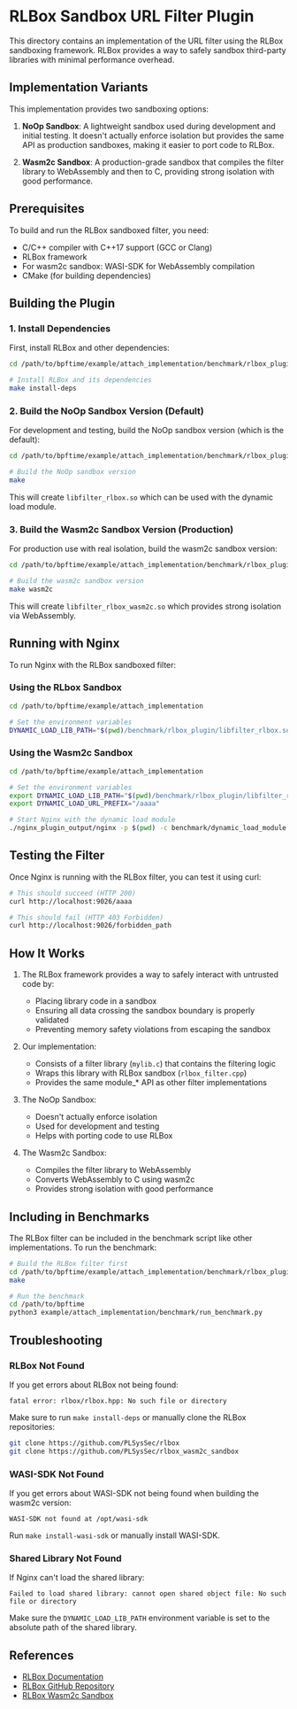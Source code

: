 # RLBox Sandbox URL Filter Plugin

This directory contains an implementation of the URL filter using the RLBox sandboxing framework. RLBox provides a way to safely sandbox third-party libraries with minimal performance overhead.

## Implementation Variants

This implementation provides two sandboxing options:

1. **NoOp Sandbox**: A lightweight sandbox used during development and initial testing. It doesn't actually enforce isolation but provides the same API as production sandboxes, making it easier to port code to RLBox.

2. **Wasm2c Sandbox**: A production-grade sandbox that compiles the filter library to WebAssembly and then to C, providing strong isolation with good performance.

## Prerequisites

To build and run the RLBox sandboxed filter, you need:

- C/C++ compiler with C++17 support (GCC or Clang)
- RLBox framework
- For wasm2c sandbox: WASI-SDK for WebAssembly compilation
- CMake (for building dependencies)

## Building the Plugin

### 1. Install Dependencies

First, install RLBox and other dependencies:

```bash
cd /path/to/bpftime/example/attach_implementation/benchmark/rlbox_plugin

# Install RLBox and its dependencies
make install-deps
```

### 2. Build the NoOp Sandbox Version (Default)

For development and testing, build the NoOp sandbox version (which is the default):

```bash
cd /path/to/bpftime/example/attach_implementation/benchmark/rlbox_plugin

# Build the NoOp sandbox version
make
```

This will create `libfilter_rlbox.so` which can be used with the dynamic load module.

### 3. Build the Wasm2c Sandbox Version (Production)

For production use with real isolation, build the wasm2c sandbox version:

```bash
cd /path/to/bpftime/example/attach_implementation/benchmark/rlbox_plugin

# Build the wasm2c sandbox version
make wasm2c
```

This will create `libfilter_rlbox_wasm2c.so` which provides strong isolation via WebAssembly.

## Running with Nginx

To run Nginx with the RLBox sandboxed filter:

### Using the RLbox Sandbox

```bash
cd /path/to/bpftime/example/attach_implementation

# Set the environment variables
DYNAMIC_LOAD_LIB_PATH="$(pwd)/benchmark/rlbox_plugin/libfilter_rlbox.so"  DYNAMIC_LOAD_URL_PREFIX="/aaaa" ./nginx_plugin_output/nginx -p $(pwd) -c benchmark/dynamic_load_module.conf
```

### Using the Wasm2c Sandbox

```bash
cd /path/to/bpftime/example/attach_implementation

# Set the environment variables
export DYNAMIC_LOAD_LIB_PATH="$(pwd)/benchmark/rlbox_plugin/libfilter_rlbox_wasm2c.so"
export DYNAMIC_LOAD_URL_PREFIX="/aaaa"

# Start Nginx with the dynamic load module
./nginx_plugin_output/nginx -p $(pwd) -c benchmark/dynamic_load_module.conf
```

## Testing the Filter

Once Nginx is running with the RLBox filter, you can test it using curl:

```bash
# This should succeed (HTTP 200)
curl http://localhost:9026/aaaa

# This should fail (HTTP 403 Forbidden)
curl http://localhost:9026/forbidden_path
```

## How It Works

1. The RLBox framework provides a way to safely interact with untrusted code by:
   - Placing library code in a sandbox
   - Ensuring all data crossing the sandbox boundary is properly validated
   - Preventing memory safety violations from escaping the sandbox

2. Our implementation:
   - Consists of a filter library (`mylib.c`) that contains the filtering logic
   - Wraps this library with RLBox sandbox (`rlbox_filter.cpp`)
   - Provides the same module_* API as other filter implementations

3. The NoOp Sandbox:
   - Doesn't actually enforce isolation
   - Used for development and testing
   - Helps with porting code to use RLBox

4. The Wasm2c Sandbox:
   - Compiles the filter library to WebAssembly
   - Converts WebAssembly to C using wasm2c
   - Provides strong isolation with good performance

## Including in Benchmarks

The RLBox filter can be included in the benchmark script like other implementations. To run the benchmark:

```bash
# Build the RLBox filter first
cd /path/to/bpftime/example/attach_implementation/benchmark/rlbox_plugin
make

# Run the benchmark
cd /path/to/bpftime
python3 example/attach_implementation/benchmark/run_benchmark.py
```

## Troubleshooting

### RLBox Not Found

If you get errors about RLBox not being found:

```
fatal error: rlbox/rlbox.hpp: No such file or directory
```

Make sure to run `make install-deps` or manually clone the RLBox repositories:

```bash
git clone https://github.com/PLSysSec/rlbox
git clone https://github.com/PLSysSec/rlbox_wasm2c_sandbox
```

### WASI-SDK Not Found

If you get errors about WASI-SDK not being found when building the wasm2c version:

```
WASI-SDK not found at /opt/wasi-sdk
```

Run `make install-wasi-sdk` or manually install WASI-SDK.

### Shared Library Not Found

If Nginx can't load the shared library:

```
Failed to load shared library: cannot open shared object file: No such file or directory
```

Make sure the `DYNAMIC_LOAD_LIB_PATH` environment variable is set to the absolute path of the shared library.

## References

- [RLBox Documentation](https://rlbox.dev/)
- [RLBox GitHub Repository](https://github.com/PLSysSec/rlbox)
- [RLBox Wasm2c Sandbox](https://github.com/PLSysSec/rlbox_wasm2c_sandbox) 